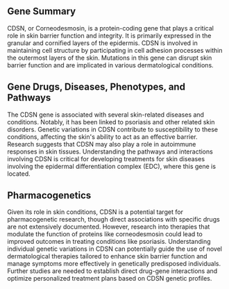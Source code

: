 ## Gene Summary
CDSN, or Corneodesmosin, is a protein-coding gene that plays a critical role in skin barrier function and integrity. It is primarily expressed in the granular and cornified layers of the epidermis. CDSN is involved in maintaining cell structure by participating in cell adhesion processes within the outermost layers of the skin. Mutations in this gene can disrupt skin barrier function and are implicated in various dermatological conditions.

## Gene Drugs, Diseases, Phenotypes, and Pathways
The CDSN gene is associated with several skin-related diseases and conditions. Notably, it has been linked to psoriasis and other related skin disorders. Genetic variations in CDSN contribute to susceptibility to these conditions, affecting the skin's ability to act as an effective barrier. Research suggests that CDSN may also play a role in autoimmune responses in skin tissues. Understanding the pathways and interactions involving CDSN is critical for developing treatments for skin diseases involving the epidermal differentiation complex (EDC), where this gene is located.

## Pharmacogenetics
Given its role in skin conditions, CDSN is a potential target for pharmacogenetic research, though direct associations with specific drugs are not extensively documented. However, research into therapies that modulate the function of proteins like corneodesmosin could lead to improved outcomes in treating conditions like psoriasis. Understanding individual genetic variations in CDSN can potentially guide the use of novel dermatological therapies tailored to enhance skin barrier function and manage symptoms more effectively in genetically predisposed individuals. Further studies are needed to establish direct drug-gene interactions and optimize personalized treatment plans based on CDSN genetic profiles.